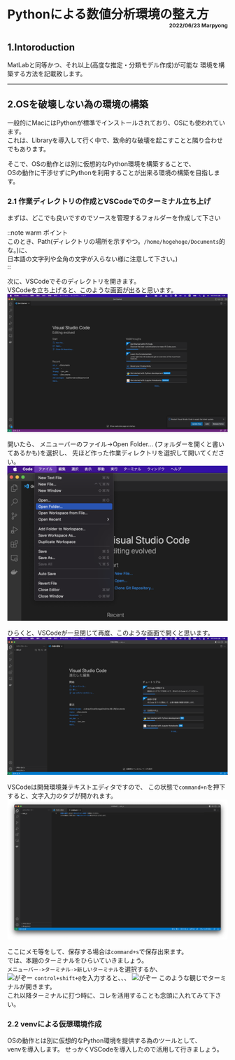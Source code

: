 # Pythonによる数値分析環境の整え方 <div style="font-size:9pt;text-align:right;">2022/06/23 Marpyong</div>

## 1.Intoroduction
MatLabと同等かつ、それ以上(高度な推定・分類モデル作成)が可能な
環境を構築する方法を記載致します。

---
## 2.OSを破壊しない為の環境の構築
一般的にMacにはPythonが標準でインストールされており、OSにも使われています。  
これは、Libraryを導入して行く中で、致命的な破壊を起こすことと隣り合わせでもあります。  

そこで、OSの動作とは別に仮想的なPython環境を構築することで、  
OSの動作に干渉せずにPythonを利用することが出来る環境の構築を目指します。

### 2.1 作業ディレクトリの作成とVSCodeでのターミナル立ち上げ
まずは、どこでも良いですのでソースを管理するフォルダーを作成して下さい  

::note warm
ポイント  
このとき、Path(ディレクトリの場所を示すやつ。```/home/hogehoge/Documents```的な。)に、  
日本語の文字列や全角の文字が入らない様に注意して下さい。)  
::

次に、VSCodeでそのディレクトリを開きます。  
VSCodeを立ち上げると、このような画面が出ると思います。
![画像](./fig/vscode_start.png)

開いたら、
メニューバーのファイル->Open Folder...  (フォルダーを開くと書いてあるかも)を選択し、
先ほど作った作業ディレクトリを選択して開いてください。  
![画像](./fig/folder_opne.png)

ひらくと、VSCodeが一旦閉じて再度、このような画面で開くと思います。
![がぞー](./fig/opendir.png)

VSCodeは開発環境兼テキストエディタですので、
この状態で```command+n```を押下すると、文字入力のタブが開かれます。
![がぞー](./fig/untitled.png)

ここにメモ等をして、保存する場合は```command+s```で保存出来ます。  
では、本題のターミナルをひらいていきましょう。  
```メニューバー->ターミナル->新しいターミナル```を選択するか、  
![がぞー](./fig/select_terminal.png)
```control+shift+@```を入力すると、、、
![がぞー](./fig/open_terminal.png)
このような観じでターミナルが開きます。  
これ以降ターミナルに打つ時に、コレを活用することも念頭に入れてみて下さい。

### 2.2 venvによる仮想環境作成
OSの動作とは別に仮想的なPython環境を提供する為のツールとして、  
venvを導入します。
せっかくVSCodeを導入したので活用して行きましょう。


```sh

```



